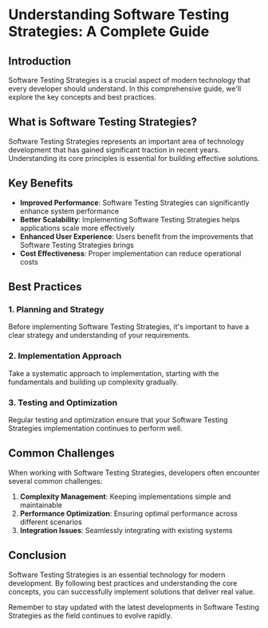 # Understanding Software Testing Strategies: A Complete Guide

## Introduction

Software Testing Strategies is a crucial aspect of modern technology that every developer should understand. In this comprehensive guide, we'll explore the key concepts and best practices.

## What is Software Testing Strategies?

Software Testing Strategies represents an important area of technology development that has gained significant traction in recent years. Understanding its core principles is essential for building effective solutions.

## Key Benefits

- **Improved Performance**: Software Testing Strategies can significantly enhance system performance
- **Better Scalability**: Implementing Software Testing Strategies helps applications scale more effectively  
- **Enhanced User Experience**: Users benefit from the improvements that Software Testing Strategies brings
- **Cost Effectiveness**: Proper implementation can reduce operational costs

## Best Practices

### 1. Planning and Strategy

Before implementing Software Testing Strategies, it's important to have a clear strategy and understanding of your requirements.

### 2. Implementation Approach

Take a systematic approach to implementation, starting with the fundamentals and building up complexity gradually.

### 3. Testing and Optimization

Regular testing and optimization ensure that your Software Testing Strategies implementation continues to perform well.

## Common Challenges

When working with Software Testing Strategies, developers often encounter several common challenges:

1. **Complexity Management**: Keeping implementations simple and maintainable
2. **Performance Optimization**: Ensuring optimal performance across different scenarios
3. **Integration Issues**: Seamlessly integrating with existing systems

## Conclusion

Software Testing Strategies is an essential technology for modern development. By following best practices and understanding the core concepts, you can successfully implement solutions that deliver real value.

Remember to stay updated with the latest developments in Software Testing Strategies as the field continues to evolve rapidly.